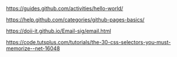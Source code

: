 https://guides.github.com/activities/hello-world/ 

https://help.github.com/categories/github-pages-basics/

https://doii-it.github.io/Email-sig/email.html

https://code.tutsplus.com/tutorials/the-30-css-selectors-you-must-memorize--net-16048